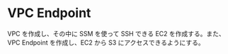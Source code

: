 # VPC Endpoint

VPC を作成し、その中に SSM を使って SSH できる EC2 を作成する。また、VPC Endpoint を作成し、EC2 から S3 にアクセスできるようにする。
